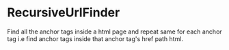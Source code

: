 # RecursiveUrlFinder
Find all the anchor tags inside a html page and repeat same for each anchor tag i.e find anchor tags inside that anchor tag's href path html.
